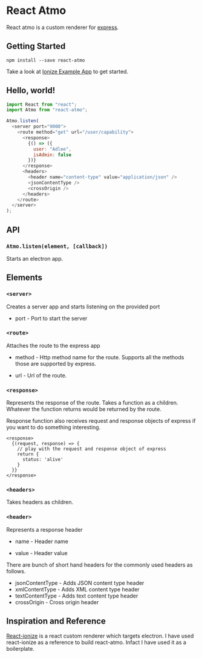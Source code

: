 # React Atmo

React atmo is a custom renderer for [express](https://expressjs.com/).

## Getting Started

```
npm install --save react-atmo
```

Take a look at [Ionize Example App](https://github.com/mhink/ionize-example-app) to get started.

## Hello, world!

```js
import React from "react";
import Atmo from "react-atmo";

Atmo.listen(
  <server port="9000">
    <route method="get" url="/user/capability">
      <response>
        {() => ({
          user: "Adlee",
          isAdmin: false
        })}
      </response>
      <headers>
        <header name="content-type" value="application/json" />
        <jsonContentType />
        <crossOrigin />
      </headers>
    </route>
  </server>
);
```

## API
### `Atmo.listen(element, [callback])`
Starts an electron app.

## Elements
### `<server>`
Creates a server app and starts listening on the provided port
* port - Port to start the server

### `<route>`
Attaches the route to the express app
* method - Http method name for the route. Supports all the methods those are supported by express.

* url - Url of the route.

### `<response>`
Represents the response of the route. Takes a function as a children. Whatever the function returns would be returned by the route.

Response function also receives request and response objects of express if you want to do something interesting.
```
<response>
  {(request, response) => {
    // play with the request and response object of express
    return {
      status: 'alive'
    }
  }}
</response>
```

### `<headers>`
Takes headers as children.

### `<header>`
Represents a response header

* name - Header name
  
* value - Header value
  
There are bunch of short hand headers for the commonly used headers as follows.

* jsonContentType - Adds JSON content type header
* xmlContentType - Adds XML content type header
* textContentType - Adds text content type header
* crossOrigin - Cross origin header

## Inspiration and Reference
[React-ionize](https://github.com/mhink/react-ionize) is a react custom renderer which targets electron. I have used react-ionize as a reference to build react-atmo. Infact I have used it as a boilerplate.